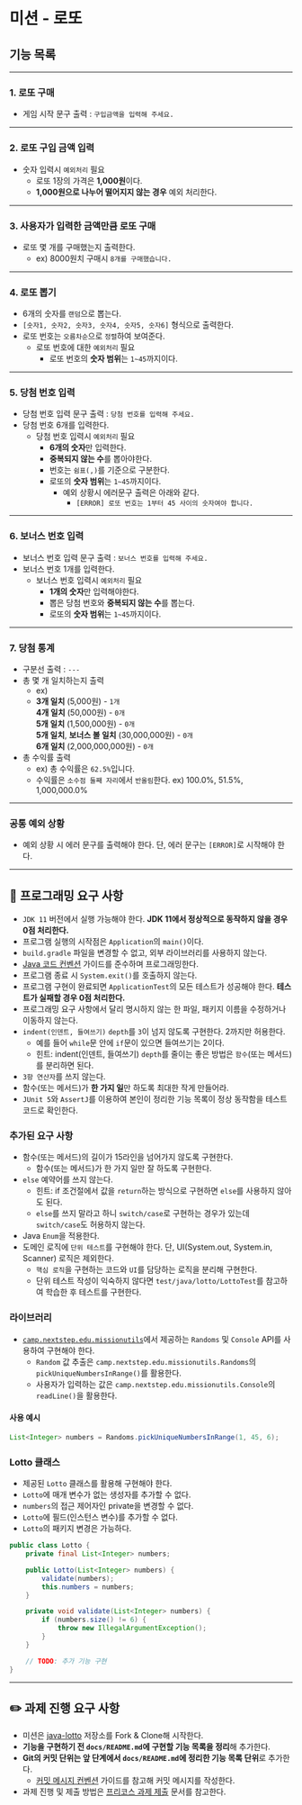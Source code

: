 # 미션 - 로또

## 기능 목록
***
### 1. 로또 구매
   * 게임 시작 문구 출력 : `구입금액을 입력해 주세요.`
***
### 2. 로또 구입 금액 입력
   * 숫자 입력시 `예외처리` 필요
     * 로또 1장의 가격은 **1,000원**이다.
     * **1,000원으로 나누어 떨어지지 않는 경우** 예외 처리한다.
***
### 3. 사용자가 입력한 금액만큼 로또 구매
   * 로또 몇 개를 구매했는지 출력한다.
     * ex) 8000원치 구매시 `8개를 구매했습니다.`
***
### 4. 로또 뽑기
   * 6개의 숫자를 `랜덤`으로 뽑는다.
   * `[숫자1, 숫자2, 숫자3, 숫자4, 숫자5, 숫자6]` 형식으로 출력한다.
   * 로또 번호는 `오름차순`으로 `정렬`하여 보여준다.
     * 로또 번호에 대한 `예외처리` 필요
       * 로또 번호의 **숫자 범위**는 `1~45`까지이다.
***
### 5. 당첨 번호 입력
   * 당첨 번호 입력 문구 출력 : `당첨 번호를 입력해 주세요.`
   * 당첨 번호 6개를 입력한다.
     * 당첨 번호 입력시 `예외처리` 필요
       * **6개의 숫자**만 입력한다.
       * **중복되지 않는 수**를 뽑아야한다.
       * 번호는 `쉼표(,)`를 기준으로 구분한다.
       * 로또의 **숫자 범위**는 `1~45`까지이다.
         * 예외 상황시 에러문구 출력은 아래와 같다.
           * `[ERROR] 로또 번호는 1부터 45 사이의 숫자여야 합니다.`
***
### 6. 보너스 번호 입력
  * 보너스 번호 입력 문구 출력 : `보너스 번호를 입력해 주세요.`
  * 보너스 번호 1개를 입력한다.
    * 보너스 번호 입력시 `예외처리` 필요
      * **1개의 숫자**만 입력해야한다.
      * 뽑은 당첨 번호와 **중복되지 않는 수**를 뽑는다.
      * 로또의 **숫자 범위**는 `1~45`까지이다.

***

### 7. 당첨 통계
  * 구분선 출력 : `---`
  * 총 몇 개 일치하는지 출력
    * ex)
    * **3개 일치** (5,000원) - `1개` <br>
      **4개 일치** (50,000원) - `0개` <br>
      **5개 일치** (1,500,000원) - `0개` <br>
      **5개 일치**, **보너스 볼 일치** (30,000,000원) - `0개` <br>
      **6개 일치** (2,000,000,000원) - `0개`
  * 총 수익률 출력
    * ex) 총 수익률은 `62.5%`입니다.
    * 수익률은 `소수점 둘째 자리`에서 `반올림`한다. ex) 100.0%, 51.5%, 1,000,000.0%

***

### 공통 예외 상황
* 예외 상황 시 에러 문구를 출력해야 한다. 단, 에러 문구는 `[ERROR]`로 시작해야 한다.

***

## 🎯 프로그래밍 요구 사항

- `JDK 11` 버전에서 실행 가능해야 한다. **JDK 11에서 정상적으로 동작하지 않을 경우 0점 처리한다.**
- 프로그램 실행의 시작점은 `Application`의 `main()`이다.
- `build.gradle` 파일을 변경할 수 없고, 외부 라이브러리를 사용하지 않는다.
- [Java 코드 컨벤션](https://github.com/woowacourse/woowacourse-docs/tree/master/styleguide/java) 가이드를 준수하며 프로그래밍한다.
- 프로그램 종료 시 `System.exit()`를 호출하지 않는다.
- 프로그램 구현이 완료되면 `ApplicationTest`의 모든 테스트가 성공해야 한다. **테스트가 실패할 경우 0점 처리한다.**
- 프로그래밍 요구 사항에서 달리 명시하지 않는 한 파일, 패키지 이름을 수정하거나 이동하지 않는다.
- `indent(인덴트, 들여쓰기)` `depth`를 `3`이 넘지 않도록 구현한다. 2까지만 허용한다.
  - 예를 들어 `while`문 안에 `if`문이 있으면 들여쓰기는 2이다.
  - 힌트: indent(인덴트, 들여쓰기) `depth`를 줄이는 좋은 방법은 `함수`(또는 메서드)를 분리하면 된다.
- `3항 연산자`를 쓰지 않는다.
- 함수(또는 메서드)가 **한 가지 일**만 하도록 최대한 작게 만들어라.
- `JUnit 5`와 `AssertJ`를 이용하여 본인이 정리한 기능 목록이 정상 동작함을 테스트 코드로 확인한다.

### 추가된 요구 사항

- 함수(또는 메서드)의 길이가 15라인을 넘어가지 않도록 구현한다.
  - 함수(또는 메서드)가 한 가지 일만 잘 하도록 구현한다.
- `else` 예약어를 쓰지 않는다.
  - 힌트: if 조건절에서 값을 `return`하는 방식으로 구현하면 `else`를 사용하지 않아도 된다.
  - `else`를 쓰지 말라고 하니 `switch/case`로 구현하는 경우가 있는데 `switch/case`도 허용하지 않는다.
- Java `Enum`을 적용한다.
- 도메인 로직에 `단위 테스트`를 구현해야 한다. 단, UI(System.out, System.in, Scanner) 로직은 제외한다.
  - `핵심 로직`을 구현하는 코드와 `UI`를 담당하는 로직을 분리해 구현한다.
  - 단위 테스트 작성이 익숙하지 않다면 `test/java/lotto/LottoTest`를 참고하여 학습한 후 테스트를 구현한다.

### 라이브러리

- [`camp.nextstep.edu.missionutils`](https://github.com/woowacourse-projects/mission-utils)에서 제공하는 `Randoms` 및 `Console` API를 사용하여 구현해야 한다.
  - `Random` 값 추출은 `camp.nextstep.edu.missionutils.Randoms`의 `pickUniqueNumbersInRange()`를 활용한다.
  - 사용자가 입력하는 값은 `camp.nextstep.edu.missionutils.Console`의 `readLine()`을 활용한다.

#### 사용 예시

```java
List<Integer> numbers = Randoms.pickUniqueNumbersInRange(1, 45, 6);
```

### Lotto 클래스

- 제공된 `Lotto` 클래스를 활용해 구현해야 한다.
- `Lotto`에 매개 변수가 없는 생성자를 추가할 수 없다.
- `numbers`의 접근 제어자인 private을 변경할 수 없다.
- `Lotto`에 필드(인스턴스 변수)를 추가할 수 없다.
- `Lotto`의 패키지 변경은 가능하다.

```java
public class Lotto {
    private final List<Integer> numbers;

    public Lotto(List<Integer> numbers) {
        validate(numbers);
        this.numbers = numbers;
    }

    private void validate(List<Integer> numbers) {
        if (numbers.size() != 6) {
            throw new IllegalArgumentException();
        }
    }

    // TODO: 추가 기능 구현
}
```

---

## ✏️ 과제 진행 요구 사항

- 미션은 [java-lotto](https://github.com/woowacourse-precourse/java-lotto) 저장소를 Fork & Clone해 시작한다.
- **기능을 구현하기 전 `docs/README.md`에 구현할 기능 목록을 정리**해 추가한다.
- **Git의 커밋 단위는 앞 단계에서 `docs/README.md`에 정리한 기능 목록 단위**로 추가한다.
  - [커밋 메시지 컨벤션](https://gist.github.com/stephenparish/9941e89d80e2bc58a153) 가이드를 참고해 커밋 메시지를 작성한다.
- 과제 진행 및 제출 방법은 [프리코스 과제 제출](https://github.com/woowacourse/woowacourse-docs/tree/master/precourse) 문서를 참고한다.
